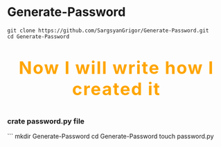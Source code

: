 # Generate-Password
```
git clone https://github.com/SargsyanGrigor/Generate-Password.git
cd Generate-Password
```
# <p style="font-size: 40px; letter-spacing: 2px; color: orange;" align="center">Now I will write how I created it</p>

<h3>crate password.py file</h3>
```
mkdir Generate-Password 
cd Generate-Password
touch password.py

```
